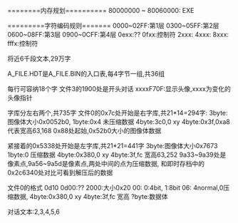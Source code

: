 ========内存规划==========
80000000 ~ 80060000: EXE


=========字符编码规则=======
0000~02FF:第1层
0300~05FF:第2层
0600~08FF:第3层
0900~0CFF:第4层
0exx:??
0fxx:控制符
2xxx:
4xxx:
8xxx:
fffx:控制符

将近6千段文本,29万字

A_FILE.HDT是A_FILE.BIN的入口表,每4字节一组,共36组

每行可容纳18个字
文件3的1900处是开头对话
xxxxF70F:显示头像,xxxx为变化的头像指针

字库分左右两个,共735字
文件0的0x7c处开始是右字库,共21*14=294字:
3byte:图像体大小0x0052b0,
1byte:0x4 未压缩数据
4byte:3c0,0 xy
4byte:0x3f,0xa8 代表宽高63,168
0x88处起始,0x52b0大小的图像体数据

紧接着的0x5338处开始是左字库,共21*21=441字
3byte:图像体大小0x7673
1byte:0 压缩数据
4byte:0x380,0 xy
4byte:3f,fc 宽高63,252
9a33~9a39处是像素点,9a56~9a5d是像素点,两处中间的点为压缩数据, 和即时存档中的0x2c6340处对比可看到解压后的数据


文件0的格式
0d10 0d00:??
2000:大小0x20
00: 0:4bit, 1:8bit
06: 4normal,0压缩数据,
4byte:0x380,0 xy
4byte:3f,fc 宽高
?byte:数据体 

对话文本:2,3,4,5,6

